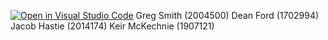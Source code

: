 [![Open in Visual Studio Code](https://classroom.github.com/assets/open-in-vscode-f059dc9a6f8d3a56e377f745f24479a46679e63a5d9fe6f495e02850cd0d8118.svg)](https://classroom.github.com/online_ide?assignment_repo_id=457174&assignment_repo_type=GroupAssignmentRepo)
Greg Smith (2004500)
Dean Ford (1702994)
Jacob Hastie (2014174)
Keir McKechnie (1907121)
